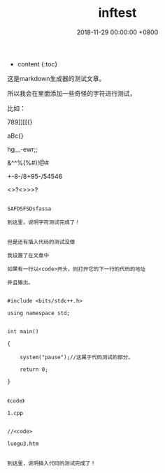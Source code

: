 ﻿---
layout: post
title: inftest
date:   2018-11-29 00:00:00 +0800
categories: OI
tag: inf_test
---

* content
{:toc}


这是markdown生成器的测试文章。

所以我会在里面添加一些奇怪的字符进行测试，

比如：

789]][[{}

aBc\{}

hg__-ewr;;

&^^%(%#)!@#

+-8-/8+95-/54546

<>?<?><>>>?<?>

~~~~````~~~+_+++

SAFDSFSDsfassa

到这里，说明字符测试完成了！


但是还有插入代码的测试没做

我设置了在文章中

如果有一行以<code>开头，则打开它的下一行的代码的地址

并且输出。


#include <bits/stdc++.h>

using namespace std;


int main()

{

	system("pause");//这属于代码测试的部分。
 
	return 0;

} 


《code》

1.cpp


//<code>

luogu3.htm


到这里，说明插入代码的测试完成了！
